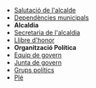 * [Salutació de l'alcalde](/ajuntament/salutacio-alcalde.html)
* [Dependències municipals](/ajuntament/dependencies.html)
* **Alcaldia**
* [Secretaria de l'alcaldia](/ajuntament/secretaria-alcaldia.html)
* [Llibre d'honor](/ajuntament/llibre-honor.html)
* **Organització Política**
* [Equip de govern](/ajuntament/equip-govern.html)
* [Junta de govern](/ajuntament/junta-govern.html)
* [Grups polítics](/ajuntament/grups-politics.html)
* [Plé](/ajuntament/ple.html)
